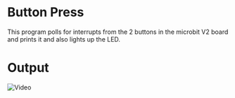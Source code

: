 # Button Press 

This program polls for interrupts from the 2 buttons in the microbit V2 board and prints it and also lights up  the LED. 

# Output

![Video](./videos/output.gif)